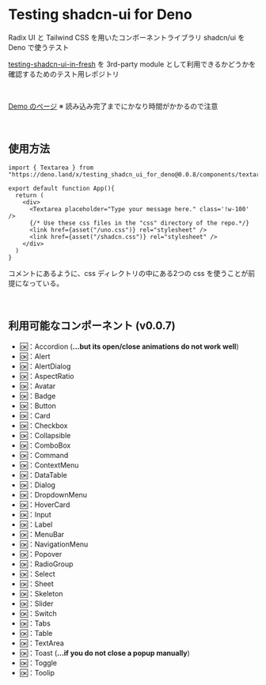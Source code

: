 # Testing shadcn-ui for Deno

Radix UI と Tailwind CSS を用いたコンポーネントライブラリ shadcn/ui を Deno で使うテスト

[testing-shadcn-ui-in-fresh](https://github.com/nikogoli/testing-shadcn-ui-in-fresh) を 3rd-party module として利用できるかどうかを確認するためのテスト用レポジトリ

<br>

[Demo のページ](https://testing-shadcn-ui-in-fresh.deno.dev/)
※ 読み込み完了までにかなり時間がかかるので注意

<br>

## 使用方法
```
import { Textarea } from "https://deno.land/x/testing_shadcn_ui_for_deno@0.0.8/components/textarea.tsx"

export default function App(){
  return (
    <div>
      <Textarea placeholder="Type your message here." class='!w-100' />
      {/* Use these css files in the "css" directory of the repo.*/}
      <link href={asset("/uno.css")} rel="stylesheet" />
      <link href={asset("/shadcn.css")} rel="stylesheet" />
    </div>
  )
}
```
コメントにあるように、css ディレクトリの中にある2つの css を使うことが前提になっている。

<br>

## 利用可能なコンポーネント (v0.0.7)
- 🆗：Accordion (**...but its open/close animations do not work well**)
- 🆗：Alert
- 🆗：AlertDialog
- 🆗：AspectRatio
- 🆗：Avatar
- 🆗：Badge
- 🆗：Button
- 🆗：Card
- 🆗：Checkbox
- 🆗：Collapsible
- 🆗：ComboBox
- 🆗：Command
- 🆗：ContextMenu
- 🆗：DataTable
- 🆗：Dialog
- 🆗：DropdownMenu
- 🆗：HoverCard
- 🆗：Input
- 🆗：Label
- 🆗：MenuBar
- 🆗：NavigationMenu
- 🆗：Popover
- 🆗：RadioGroup
- 🆗：Select
- 🆗：Sheet
- 🆗：Skeleton
- 🆗：Slider
- 🆗：Switch
- 🆗：Tabs
- 🆗：Table
- 🆗：TextArea
- 🆗：Toast (**...if you do not close a popup manually**)
- 🆗：Toggle
- 🆗：Toolip

